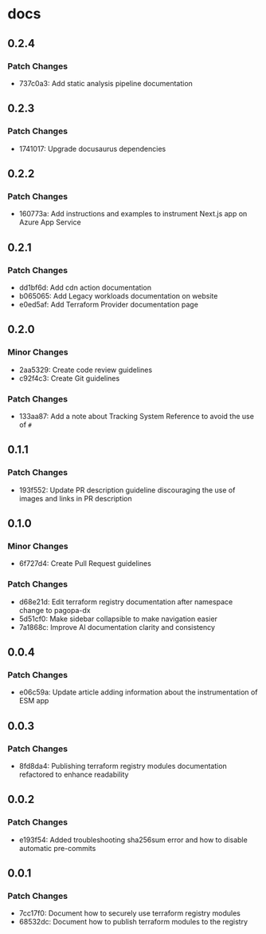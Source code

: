 # docs

## 0.2.4

### Patch Changes

- 737c0a3: Add static analysis pipeline documentation

## 0.2.3

### Patch Changes

- 1741017: Upgrade docusaurus dependencies

## 0.2.2

### Patch Changes

- 160773a: Add instructions and examples to instrument Next.js app on Azure App
  Service

## 0.2.1

### Patch Changes

- dd1bf6d: Add cdn action documentation
- b065065: Add Legacy workloads documentation on website
- e0ed5af: Add Terraform Provider documentation page

## 0.2.0

### Minor Changes

- 2aa5329: Create code review guidelines
- c92f4c3: Create Git guidelines

### Patch Changes

- 133aa87: Add a note about Tracking System Reference to avoid the use of `#`

## 0.1.1

### Patch Changes

- 193f552: Update PR description guideline discouraging the use of images and
  links in PR description

## 0.1.0

### Minor Changes

- 6f727d4: Create Pull Request guidelines

### Patch Changes

- d68e21d: Edit terraform registry documentation after namespace change to
  pagopa-dx
- 5d51cf0: Make sidebar collapsible to make navigation easier
- 7a1868c: Improve AI documentation clarity and consistency

## 0.0.4

### Patch Changes

- e06c59a: Update article adding information about the instrumentation of ESM
  app

## 0.0.3

### Patch Changes

- 8fd8da4: Publishing terraform registry modules documentation refactored to
  enhance readability

## 0.0.2

### Patch Changes

- e193f54: Added troubleshooting sha256sum error and how to disable automatic
  pre-commits

## 0.0.1

### Patch Changes

- 7cc17f0: Document how to securely use terraform registry modules
- 68532dc: Document how to publish terraform modules to the registry
